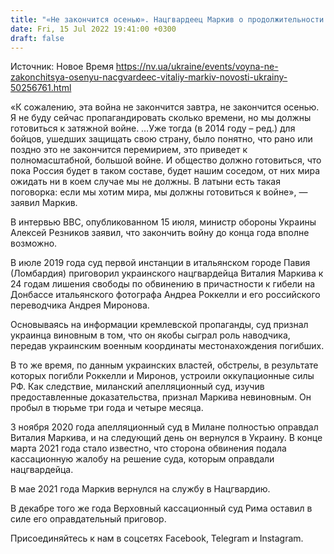 ```yaml
---
title: "«Не закончится осенью». Нацгвардеец Маркив о продолжительности войны с РФ"
date: Fri, 15 Jul 2022 19:41:00 +0300
draft: false
---
```

Источник: Новое Время https://nv.ua/ukraine/events/voyna-ne-zakonchitsya-osenyu-nacgvardeec-vitaliy-markiv-novosti-ukrainy-50256761.html


«К сожалению, эта война не закончится завтра, не закончится осенью. Я не буду сейчас пропагандировать сколько времени, но мы должны готовиться к затяжной войне. …Уже тогда (в 2014 году – ред.) для бойцов, ушедших защищать свою страну, было понятно, что рано или поздно это не закончится перемирием, это приведет к полномасштабной, большой войне. И общество должно готовиться, что пока Россия будет в таком составе, будет нашим соседом, от них мира ожидать ни в коем случае мы не должны. В латыни есть такая поговорка: если мы хотим мира, мы должны готовиться к войне», — заявил Маркив.

В интервью BBC, опубликованном 15 июля, министр обороны Украины Алексей Резников заявил, что закончить войну до конца года вполне возможно.

В июле 2019 года суд первой инстанции в итальянском городе Павия (Ломбардия) приговорил украинского нацгвардейца Виталия Маркива к 24 годам лишения свободы по обвинению в причастности к гибели на Донбассе итальянского фотографа Андреа Роккелли и его российского переводчика Андрея Миронова.

Основываясь на информации кремлевской пропаганды, суд признал украинца виновным в том, что он якобы сыграл роль наводчика, передав украинским военным координаты местонахождения погибших.

В то же время, по данным украинских властей, обстрелы, в результате которых погибли Роккелли и Миронов, устроили оккупационные силы РФ. Как следствие, миланский апелляционный суд, изучив предоставленные доказательства, признал Маркива невиновным. Он пробыл в тюрьме три года и четыре месяца.

3 ноября 2020 года апелляционный суд в Милане полностью оправдал Виталия Маркива, и на следующий день он вернулся в Украину. В конце марта 2021 года стало известно, что сторона обвинения подала кассационную жалобу на решение суда, которым оправдали нацгвардейца.

В мае 2021 года Маркив вернулся на службу в Нацгвардию.

В декабре того же года Верховный кассационный суд Рима оставил в силе его оправдательный приговор.

Присоединяйтесь к нам в соцсетях Facebook, Telegram и Instagram.
